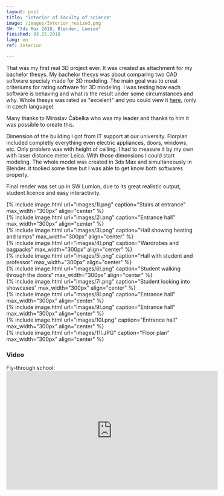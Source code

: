 ```yaml
---
layout: post
title: "Interior of Faculty of science"
image: /images/Interior_resized.png
SW: "3ds Max 2018, Blender, Lumion"
finished: 03.15.2018
lang: en
ref: interior

---
```



That was my first real 3D project ever. It was created as attachment for my bachelor thesys. My bachelor thesys was about comparing two CAD software specialy made for 3D modeling. The main goal was to creat criteriums for rating software for 3D modeling. I was testing how each software is behaving and what is the result under some circumstances and why. Whole thesys was rated as "excelent" and you could view it [here.](https://is.cuni.cz/webapps/zzp/detail/198733/43429949/?q=%7B%22______searchform___search%22%3A%22mace%5Cu0161ka%22%2C%22______searchform___butsearch%22%3A%22Vyhledat%22%2C%22______facetform___facets___workType%22%3A%5B%22BP%22%5D%2C%22______facetform___facets___faculty%22%3A%5B%2211310%22%5D%2C%22______facetform___facets___defenseYear%22%3A%5B%222018%22%5D%2C%22PNzzpSearchListbasic%22%3A1%7D&lang=cs) (only in czech language)<br>

Many thanks to Miroslav Čábelka who was my leader and thanks to him it was possible to create this.<br>

Dimension of the building I got from IT support at our university. Florplan included completly everything even electric  appliances, doors, windows, etc. Only problem was with height of ceiling. I had to measure it by my own with laser distance meter Leica. With those dimensions I could start modeling. The whole model was created in 3ds Max and simultaneously in Blender. it tooked some time but I was able to get know both softwares properly. <br>

Final render was set up in SW Lumion, due to its great realistic output, student licence and easy interactivity. 

{% include image.html url="images/1I.png" caption="Stairs at entrance" max_width="300px" align="center" %}
<br>
{% include image.html url="images/2I.png" caption="Entrance hall" max_width="300px" align="center" %}
<br>
{% include image.html url="images/3I.png" caption="Hall showing heating and lamps" max_width="300px" align="center" %}
<br>
{% include image.html url="images/4I.png" caption="Wardrobes and bagpacks" max_width="300px" align="center" %}
<br>
{% include image.html url="images/5I.png" caption="Hall with student and professor" max_width="300px" align="center" %}
<br>
{% include image.html url="images/6I.png" caption="Student walking through the doors" max_width="300px" align="center" %}
<br>
{% include image.html url="images/7I.png" caption="Student looking into showcases" max_width="300px" align="center" %}
<br>
{% include image.html url="images/8I.png" caption="Entrance hall" max_width="300px" align="center" %}
<br>
{% include image.html url="images/9I.png" caption="Entrance hall" max_width="300px" align="center" %}
<br>
{% include image.html url="images/10I.png" caption="Entrance hall" max_width="300px" align="center" %}
<br>
{% include image.html url="images/11I.JPG" caption="Floor plan" max_width="300px" align="center" %}
<br>

<h3> Video </h3>
Fly-through school:

<iframe width="560" height="315" src="https://www.youtube.com/embed/d-2PAjpgR1w" frameborder="0" allow="accelerometer; autoplay; encrypted-media; gyroscope; picture-in-picture" allowfullscreen></iframe>
